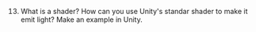 13. What is a shader? How can you use Unity's standar shader to make it emit light? Make an example in Unity.
